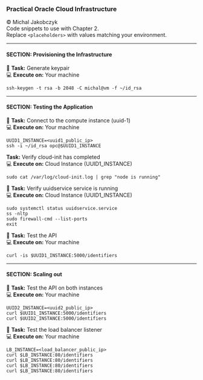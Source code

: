 ### Practical Oracle Cloud Infrastructure
© Michal Jakobczyk  
Code snippets to use with Chapter 2.  
Replace `<placeholders>` with values matching your environment.  

---
#### SECTION: Provisioning the Infrastructure

:wrench: **Task:** Generate keypair  
:computer: **Execute on:** Your machine

    ssh-keygen -t rsa -b 2048 -C michal@vm -f ~/id_rsa

---
#### SECTION: Testing the Application
:wrench: **Task:** Connect to the compute instance (uuid-1)  
:computer: **Execute on:** Your machine

    UUID1_INSTANCE=<uuid1_public_ip>
    ssh -i ~/id_rsa opc@$UUID1_INSTANCE

**Task:** Verify cloud-init has completed  
:computer: **Execute on:** Cloud Instance (UUID1_INSTANCE)

    sudo cat /var/log/cloud-init.log | grep "node is running"

:wrench: **Task:** Verify uuidservice service is running  
:computer: **Execute on:** Cloud Instance (UUID1_INSTANCE)

    sudo systemctl status uuidservice.service
    ss -nltp
    sudo firewall-cmd --list-ports
    exit

:wrench: **Task:** Test the API  
:computer: **Execute on:** Your machine

    curl -is $UUID1_INSTANCE:5000/identifiers

---
#### SECTION: Scaling out

:wrench: **Task:** Test the API on both instances  
:computer: **Execute on:** Your machine

    UUID2_INSTANCE=<uuid2_public_ip>
    curl $UUID1_INSTANCE:5000/identifiers
    curl $UUID2_INSTANCE:5000/identifiers

:wrench: **Task:** Test the load balancer listener  
:computer: **Execute on:** Your machine

    LB_INSTANCE=<load_balancer_public_ip>
    curl $LB_INSTANCE:80/identifiers
    curl $LB_INSTANCE:80/identifiers
    curl $LB_INSTANCE:80/identifiers
    curl $LB_INSTANCE:80/identifiers

